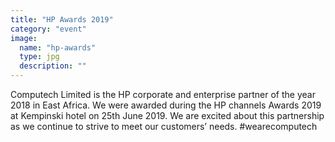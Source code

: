 ```yaml
---
title: "HP Awards 2019"
category: "event"
image:
  name: "hp-awards"
  type: jpg
  description: ""
---
```


Computech Limited is the HP corporate and enterprise partner of the year 2018 in East Africa. We were awarded during the HP channels Awards 2019 at Kempinski hotel on 25th June 2019. We are excited about this partnership as we continue to strive to meet our customers’ needs. #wearecomputech
